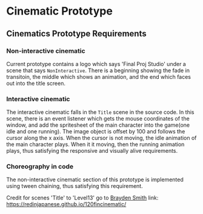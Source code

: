 # Cinematic Prototype

## Cinematics Prototype Requirements

### Non-interactive cinematic 
Current prototype contains a logo which says 'Final Proj Studio' under a scene that says `NonInteractive`. There is a beginning showing the fade in transitoin, the middle which shows an animation, and the end which faces out into the title screen. 

### Interactive cinematic
The interactive cinematic falls in the `Title` scene in the source code. In this scene, there is an event listener which gets the mouse coordinates of the window, and add the spritesheet of the main character into the game(one idle and one running). The image object is offset by 100 and follows the cursor along the x axis. When the cursor is not moving, the idle animation of the main character plays. When it it moving, then the running animation plays, thus satisfying the responsive and visually alive requirements. 
        
### Choreography in code 
The non-interactive cinematic section of this prototype is implemented using tween chaining, thus satisfying this requirement.

Credit for scenes 'Title' to 'Level13' go to [Brayden Smith](https://github.com/bsmit104/sceneflowproto)
link: https://redinjapanese.github.io/120fincinematic/ 
